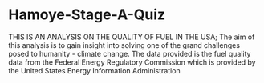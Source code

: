# Hamoye-Stage-A-Quiz
THIS IS AN ANALYSIS ON THE QUALITY OF FUEL IN THE USA; The aim of this analysis is to gain insight into solving one of the grand challenges posed to humanity - climate change.
The data provided is the fuel quality data from the Federal Energy Regulatory Commission which is provided by the United States Energy Information Administration
